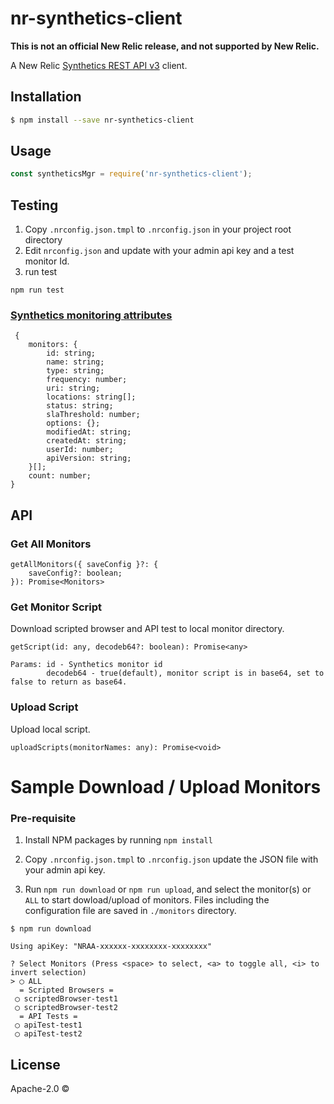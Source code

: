 # nr-synthetics-client
**This is not an official New Relic release, and not supported by New Relic.** 


A New Relic [Synthetics REST API v3](https://docs.newrelic.com/docs/apis/synthetics-rest-api/monitor-examples/manage-synthetics-monitors-rest-api) client.



## Installation

```sh
$ npm install --save nr-synthetics-client
```

## Usage

```js
const syntheticsMgr = require('nr-synthetics-client');


```
## Testing
1. Copy `.nrconfig.json.tmpl` to `.nrconfig.json` in your project root directory
2. Edit `nrconfig.json` and update with your admin api key and a test monitor Id.
3. run test

```
npm run test
```

###  [Synthetics monitoring attributes](https://docs.newrelic.com/docs/apis/synthetics-rest-api/monitor-examples/payload-attributes-synthetics-rest-api#api-attributes)
```
 {
    monitors: {
        id: string;
        name: string;
        type: string;
        frequency: number;
        uri: string;
        locations: string[];
        status: string;
        slaThreshold: number;
        options: {};
        modifiedAt: string;
        createdAt: string;
        userId: number;
        apiVersion: string;
    }[];
    count: number;
}
```

## API


### Get All Monitors

```
getAllMonitors({ saveConfig }?: {
    saveConfig?: boolean;
}): Promise<Monitors>
```


### Get Monitor Script 
Download scripted browser and API test to local monitor directory.
```
getScript(id: any, decodeb64?: boolean): Promise<any>

Params: id - Synthetics monitor id
        decodeb64 - true(default), monitor script is in base64, set to false to return as base64.

```

### Upload  Script
Upload local script.

```
uploadScripts(monitorNames: any): Promise<void>

```

# Sample  Download / Upload Monitors
### Pre-requisite
1. Install NPM packages by running `npm install`
2. Copy `.nrconfig.json.tmpl` to `.nrconfig.json` update the JSON file with your admin api key.

1. Run  `npm run download` or `npm run upload`, and select the monitor(s) or `ALL`  to start dowload/upload of monitors. Files including the configuration file are saved in `./monitors` directory.


```
$ npm run download

Using apiKey: "NRAA-xxxxxx-xxxxxxxx-xxxxxxxx"

? Select Monitors (Press <space> to select, <a> to toggle all, <i> to invert selection)
> ◯ ALL
  = Scripted Browsers = 
 ◯ scriptedBrowser-test1
 ◯ scriptedBrowser-test2
  = API Tests = 
 ◯ apiTest-test1
 ◯ apiTest-test2

```

## License

Apache-2.0 © []()


[npm-image]: https://badge.fury.io/js/nr-synthetics-client.svg
[npm-url]: https://npmjs.org/package/nr-synthetics-client
[travis-image]: https://travis-ci.com//nr-synthetics-client.svg?branch=master
[travis-url]: https://travis-ci.com//nr-synthetics-client
[daviddm-image]: https://david-dm.org//nr-synthetics-client.svg?theme=shields.io
[daviddm-url]: https://david-dm.org//nr-synthetics-client
[coveralls-image]: https://coveralls.io/repos//nr-synthetics-client/badge.svg
[coveralls-url]: https://coveralls.io/r//nr-synthetics-client
